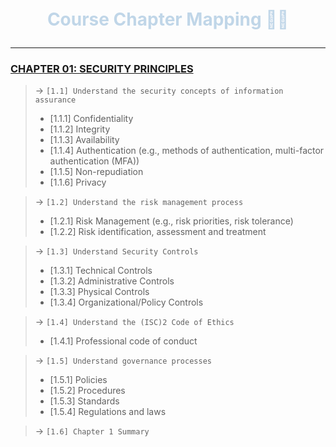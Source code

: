 <p align="center" style="font-size:28px; color:#C0D6E8;">
  <strong>Course Chapter Mapping 🧑‍💻</strong>
</p>

---
### [CHAPTER 01: **SECURITY PRINCIPLES**](./Chapter_01.md)
> &rarr; `[1.1] Understand the security concepts of information assurance`
>  - [1.1.1] Confidentiality
>  - [1.1.2] Integrity
>  - [1.1.3] Availability
>  - [1.1.4] Authentication (e.g., methods of authentication, multi-factor authentication (MFA))
>  - [1.1.5] Non-repudiation
>  - [1.1.6] Privacy

> &rarr; `[1.2] Understand the risk management process`
>  - [1.2.1] Risk Management (e.g., risk priorities, risk tolerance)
>  - [1.2.2] Risk identification, assessment and treatment

> &rarr; `[1.3] Understand Security Controls`
>  - [1.3.1] Technical Controls
>  - [1.3.2] Administrative Controls
>  - [1.3.3] Physical Controls
>  - [1.3.4] Organizational/Policy Controls

> &rarr; `[1.4] Understand the (ISC)2 Code of Ethics`
>  - [1.4.1] Professional code of conduct

> &rarr; `[1.5] Understand governance processes`
>  - [1.5.1] Policies
>  - [1.5.2] Procedures
>  - [1.5.3] Standards
>  - [1.5.4] Regulations and laws

> &rarr; `[1.6] Chapter 1 Summary`

